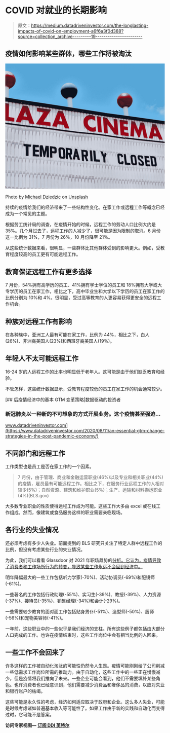# COVID 对就业的长期影响

> 原文：<https://medium.datadriveninvestor.com/the-longlasting-impacts-of-covid-on-employment-a6f6a3f0d388?source=collection_archive---------19----------------------->

## 疫情如何影响某些群体，哪些工作将被淘汰

![](img/b42e96ee7272aeebc8e76a4d1037ff9b.png)

Photo by [Michael Dziedzic](https://unsplash.com/@lazycreekimages?utm_source=medium&utm_medium=referral) on [Unsplash](https://unsplash.com?utm_source=medium&utm_medium=referral)

持续的疫情给我们的经济带来了一些结构性变化。在家工作或远程工作等概念已经成为一个常见的主题。

根据劳工统计局的调查，在疫情开始的时候，远程工作的劳动人口比例大约是 35%。几个月过去了，远程工作的人减少了，很可能是因为限制的取消。6 月份这一比例为 31%，7 月份为 26%，10 月份降至 21%。

从这些统计数据来看，很明显，一些群体比其他群体受到的影响更大。例如，受教育程度较高的员工更有可能远程工作。

## 教育保证远程工作有更多选择

7 月份，54%拥有高学历的员工、41%拥有学士学位的员工和 18%拥有大学或大专学历的员工在家工作，相比之下，高中毕业生和大学以下学历的员工在家工作的比例分别为 10%和 4%。很明显，受过高等教育的人更容易获得更安全的远程工作机会。

## 种族对远程工作有影响

在各种族中，亚洲工人最有可能在家工作，比例为 44%，相比之下，白人(26%)、非洲裔美国人(23%)和西班牙裔美国人(19%)。

## 年轻人不太可能远程工作

16-24 岁的人远程工作的比率也明显低于老年人。这可能是由于他们缺乏教育和经验。

不管怎样，这些统计数据显示，受教育程度较低的员工在家工作的机会通常较少。

[](https://www.datadriveninvestor.com/2020/08/11/an-essential-gtm-change-strategies-in-the-post-pandemic-economy/) [## 后疫情经济中的基本 GTM 变革策略|数据驱动的投资者

### 新冠肺炎以一种新的不可想象的方式开展业务。这个疫情甚至强迫…

www.datadriveninvestor.com](https://www.datadriveninvestor.com/2020/08/11/an-essential-gtm-change-strategies-in-the-post-pandemic-economy/) 

## 不同部门和远程工作

工作类型也是员工是否在家工作的一个因素。

> 7 月份，由于管理、商业和金融运营职业(46%)以及专业和相关职业(44%)的疫情，雇员最有可能远程工作。相比之下，在服务行业远程工作的人相对较少(5%)；自然资源、建筑和维护职业(5%)；生产、运输和材料搬运职业(4%)(BLS.gov)

大多数专业职业的性质使得远程工作成为可能。这些工作大多由 excel 或在线工作组成。然而，像建筑或食品服务这样的职业需要亲临现场。

## 各行业的失业情况

还必须考虑有多少人失业。前面提到的 BLS 研究只关注了特定人群中远程工作的比例，但没有考虑某些行业的失业情况。

为此，我们可以看看 Glassdoor 对 2021 年职场趋势的[分析。它认为，疫情导致了消费者和工作场所行为的转变，导致某些工作永远不会回到经济中。](https://www.glassdoor.com/research/2021-workplace-trends/)

明年降幅最大的一些工作包括听力学家(-70%)、活动协调员(-69%)和配镜师(-61%)。

一些著名的工作包括行政助理(-55%)、实习生(-39%)、教授(-39%)、人力资源(-37%)、接待员(-35%)、销售经理(-34%)和会计(-29%)。

一些需要较少教育的面对面工作包括贴身男仆(-51%)、造型师(-50%)、厨师(-56%)和宠物美容师(-41%)。

一年前，这些职业中的一些似乎是我们经济的支柱。所有这些例子都包括由大部分人口完成的工作。也许在疫情结束时，这些工作岗位中会有相当比例的人回来。

## 一些工作不会回来了

许多这样的工作被自动化淘汰的可能性仍然令人生畏。疫情可能刚刚给了公司削减一些低需求工作岗位所需的推动力。由于自动化，这些工作中的一些正在慢慢减少，但是疫情将我们推向了未来。一些企业可能会看到，他们不需要填补某些角色。也许消费者也已经意识到，他们需要减少消费品和奢侈品的消费，以应对失业和银行账户的枯竭。

这些可能是永久性的考虑，经济如何适应取决于政府和企业。这么多人失业，可能是时候考虑诸如普遍基本收入等可能性了。如果工作由于新的实践和自动化而变得过时，它可能不是答案。

**访问专家视图—** [**订阅 DDI 英特尔**](https://datadriveninvestor.com/ddi-intel)